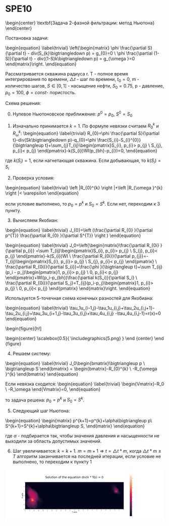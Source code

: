 # SPE10

\begin{center}
\textbf{Задача 2-фазной фильтрации: метод Ньютона}
\end{center}

Постановка задачи:


\begin{equation}
\label{trivial}
\left\{\begin{matrix}
\phi \frac{\partial S}{\partial t} - div(S_{k}\bigtriangledown p) = g_{0}=0
\\
\phi \frac{\partial (1-S)}{\partial t} - div((1-S)k\bigtriangledown p) = g_{\omega }=0
\end{matrix}\right.
\end{equation}

 Рассматривается скважина радиуса r. T - полное время интегрирования по времени, $\bigtriangleup t$ - шаг по времени, $t_0 = 0$, m - количество шагов, $S\in \left [ 0,1 \right ]$ - насыщение нефти, $S_0 = 0.75$, p - давление, $p_0 = 100$, $\phi = const$- пористость.
 
 Схема решения:
 
 0) Нулевое Ньютоновское приближение: $p^{0}=p_{0}$, $S^{0}=S_{0}$
 
 1) Изначально принимается $k=1$. По формуле невязки считаем $R_{0}^{k}$ и $R_{\omega}^{k}$:
\begin{equation}
\label{trivial}
R_{0}=\phi \frac{\partial S}{\partial t}-div(Sk\bigtriangledown p)-q_{0}=\phi \frac{S_{i}-S_{i}^{0}}{\bigtriangleup t}+\sum_{j}T_{ij}\begin{pmatrix}S_{i}, p_{i}> p_{j}
\\ S_{j}, p_{i}<  p_{j}
\end{pmatrix}-k(S_{i})WI(p_{bh}-p_{i})=0,
\end{equation}

где $k(S_i) = 1$, если нагнетающая скважина. Если добывающая, то $k(S_i) = S_i$

2) Проверка условия:

\begin{equation}
\label{trivial}
\left \|R_{0}^{k}  \right \|+\left \|R_{\omega }^{k}  \right \|< \varepsilon 
\end{equation}

если условие выполнено, то $p_{0}=p^{k}$ и $S_{0}=S^{k}$. Если нет, переходим к 3 пункту.

3) Вычисляем Якобиан:

\begin{equation}
\label{trivial}
J_{0}=\left (\frac{\partial R_{0} }{\partial p^{T}} \frac{\partial R_{0} }{\partial S^{T}} \right )
\end{equation}

\begin{equation}
\label{trivial}
J_0=\left\{\begin{matrix}\frac{\partial R_{0i} }{\partial p_{i}} =\sum T_{ij}\begin{pmatrix}S_{i}, p_{i}> p_{j}
\\ S_{j}, p_{i}<  p_{j}
\end{pmatrix}-k(S_{i})WI
\\ \frac{\partial R_{0i}}{\partial p_{j}}=-T_{ij}\begin{pmatrix}S_{i}, p_{i}> p_{j}
\\ S_{j}, p_{i}<  p_{j}
\end{pmatrix}
\\ \frac{\partial R_{0i}}{\partial S_{i}}=\frac{\phi }{\bigtriangleup t}+\sum T_{ij}(p_i - p_j)\begin{pmatrix}1, p_{i}> p_{j}
\\ 0, p_{i}<  p_{j}
\end{pmatrix}+WI(p_i-p_{bh})\frac{\partial k(S_i)}{\partial S_i}
\\ \frac{\partial R_{0i}}{\partial S_j}=T_{ij}(p_i-p_j)\begin{pmatrix}1, p_{i}> p_{j}
\\ 0, p_{i}<  p_{j}
\end{pmatrix}
\end{matrix}\right.
\end{equation}


Используется 5-точечная схема конечных разностей для Якобиана:
 
 \begin{equation}
\label{trivial}
\tau_1u_{i-1,j}-\tau_1u_{i,j}+\tau_2u_{i,j+1}-\tau_2u_{i,j}+\tau_3u_{i+1,j}-\tau_3u_{i,j}+\tau_4u_{i,j}
-\tau_4u_{i,j-1}=r(x)=0
\end{equation}

\begin{figure}[h!]

 \begin{center}
 \scalebox{0.5}{
\includegraphics{5.png}
 } 
 \end {center}
 \end {figure}

4) Решаем систему:

\begin{equation}
\label{trivial}
J_0\begin{bmatrix}\bigtriangleup p
\\ 
\bigtriangleup S
\end{bmatrix} = \begin{bmatrix}-R_{0}^{k}
\\ 
-R_{\omega }^{k}
\end{bmatrix}
\end{equation}

Если невязка сходится:
\begin{equation}
\label{trivial}
\begin{Vmatrix}-R_0
\\ 
-R_\omega 
\end{Vmatrix}=0, 
\end{equation}

то задача решена: $p_{0}=p^{k}$ и $S_{0}=S^{k}$.

5) Следующий шаг Ньютона:

\begin{equation}
\begin{matrix}
p^{k+1}=p^{k}+\alpha\bigtriangleup p\\ 
S^{k+1}=S^{k}+\alpha\bigtriangleup S,
\end{matrix}
\end{equation}

где $\alpha$ - подбирается так, чтобы значения давления и насыщенности не выходили за область допустимых значений. 

6) Шаг увеличивается: $k=k+1$. $m=m+1 \Rightarrow t = \bigtriangleup t*m$, когда $\bigtriangleup t*m\geq T$ алгоритм заканчивается на последней итерации, если условие не выполнено, то переходим к пункту 1

<p align="center">
  <img src="data/Example.png">
</p>
